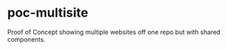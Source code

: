 # poc-multisite
Proof of Concept showing multiple websites off one repo but with shared components.
